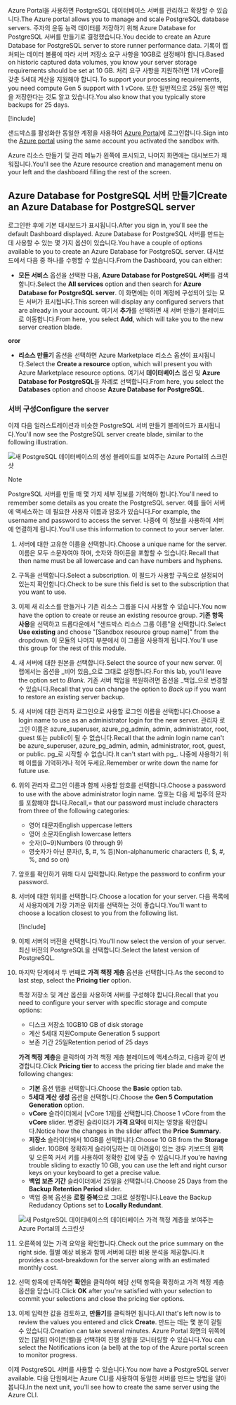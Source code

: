 <span data-ttu-id="e633e-101">Azure Portal을 사용하면 PostgreSQL 데이터베이스 서버를 관리하고 확장할 수 있습니다.</span><span class="sxs-lookup"><span data-stu-id="e633e-101">The Azure portal allows you to manage and scale PostgreSQL database servers.</span></span> <span data-ttu-id="e633e-102">주자의 운동 능력 데이터를 저장하기 위해 Azure Database for PostgreSQL 서버를 만들기로 결정했습니다.</span><span class="sxs-lookup"><span data-stu-id="e633e-102">You decide to create an Azure Database for PostgreSQL server to store runner performance data.</span></span> <span data-ttu-id="e633e-103">기록이 캡처되는 데이터 볼륨에 따라 서버 저장소 요구 사항을 10GB로 설정해야 합니다.</span><span class="sxs-lookup"><span data-stu-id="e633e-103">Based on historic captured data volumes, you know your server storage requirements should be set at 10 GB.</span></span> <span data-ttu-id="e633e-104">처리 요구 사항을 지원하려면 1개 vCore를 갖춘 5세대 계산을 지원해야 합니다.</span><span class="sxs-lookup"><span data-stu-id="e633e-104">To support your processing requirements, you need compute Gen 5 support with 1 vCore.</span></span> <span data-ttu-id="e633e-105">또한 일반적으로 25일 동안 백업을 저장한다는 것도 알고 있습니다.</span><span class="sxs-lookup"><span data-stu-id="e633e-105">You also know that you typically store backups for 25 days.</span></span>

[!include[](../../../includes/azure-sandbox-activate.md)]

<span data-ttu-id="e633e-106">샌드박스를 활성화한 동일한 계정을 사용하여 [Azure Portal](https://portal.azure.com/triplecrownlabs.onmicrosoft.com?azure-portal=true)에 로그인합니다.</span><span class="sxs-lookup"><span data-stu-id="e633e-106">Sign into the [Azure portal](https://portal.azure.com/triplecrownlabs.onmicrosoft.com?azure-portal=true) using the same account you activated the sandbox with.</span></span> 

<span data-ttu-id="e633e-107">Azure 리소스 만들기 및 관리 메뉴가 왼쪽에 표시되고, 나머지 화면에는 대시보드가 채워집니다.</span><span class="sxs-lookup"><span data-stu-id="e633e-107">You'll see the Azure resource creation and management menu on your left and the dashboard filling the rest of the screen.</span></span>

## <a name="create-an-azure-database-for-postgresql-server"></a><span data-ttu-id="e633e-108">Azure Database for PostgreSQL 서버 만들기</span><span class="sxs-lookup"><span data-stu-id="e633e-108">Create an Azure Database for PostgreSQL server</span></span>

<span data-ttu-id="e633e-109">로그인한 후에 기본 대시보드가 표시됩니다.</span><span class="sxs-lookup"><span data-stu-id="e633e-109">After you sign in, you'll see the default Dashboard displayed.</span></span> <span data-ttu-id="e633e-110">Azure Database for PostgreSQL 서버를 만드는 데 사용할 수 있는 몇 가지 옵션이 있습니다.</span><span class="sxs-lookup"><span data-stu-id="e633e-110">You have a couple of options available to you to create an Azure Database for PostgreSQL server.</span></span> <span data-ttu-id="e633e-111">대시보드에서 다음 중 하나를 수행할 수 있습니다.</span><span class="sxs-lookup"><span data-stu-id="e633e-111">From the Dashboard, you can either:</span></span>

- <span data-ttu-id="e633e-112">**모든 서비스** 옵션을 선택한 다음, **Azure Database for PostgreSQL 서버**를 검색합니다.</span><span class="sxs-lookup"><span data-stu-id="e633e-112">Select the **All services** option and then search for **Azure Database for PostgreSQL server**.</span></span> <span data-ttu-id="e633e-113">이 화면에는 이미 계정에 구성되어 있는 모든 서버가 표시됩니다.</span><span class="sxs-lookup"><span data-stu-id="e633e-113">This screen will display any configured servers that are already in your account.</span></span> <span data-ttu-id="e633e-114">여기서 **추가**를 선택하면 새 서버 만들기 블레이드로 이동합니다.</span><span class="sxs-lookup"><span data-stu-id="e633e-114">From here, you select **Add**, which will take you to the new server creation blade.</span></span>

<span data-ttu-id="e633e-115">**or**</span><span class="sxs-lookup"><span data-stu-id="e633e-115">**or**</span></span>

- <span data-ttu-id="e633e-116">**리소스 만들기** 옵션을 선택하면 Azure Marketplace 리소스 옵션이 표시됩니다.</span><span class="sxs-lookup"><span data-stu-id="e633e-116">Select the **Create a resource** option, which will present you with Azure Marketplace resource options.</span></span> <span data-ttu-id="e633e-117">여기서 **데이터베이스** 옵션 및 **Azure Database for PostgreSQL**을 차례로 선택합니다.</span><span class="sxs-lookup"><span data-stu-id="e633e-117">From here, you select the **Databases** option and choose **Azure Database for PostgreSQL**.</span></span>

### <a name="configure-the-server"></a><span data-ttu-id="e633e-118">서버 구성</span><span class="sxs-lookup"><span data-stu-id="e633e-118">Configure the server</span></span>

<span data-ttu-id="e633e-119">이제 다음 일러스트레이션과 비슷한 PostgreSQL 서버 만들기 블레이드가 표시됩니다.</span><span class="sxs-lookup"><span data-stu-id="e633e-119">You'll now see the PostgreSQL server create blade, similar to the following illustration.</span></span>

![새 PostgreSQL 데이터베이스의 생성 블레이드를 보여주는 Azure Portal의 스크린샷](../media/4-create-blade.png)

> [!NOTE]
> <span data-ttu-id="e633e-121">PostgreSQL 서버를 만들 때 몇 가지 세부 정보를 기억해야 합니다.</span><span class="sxs-lookup"><span data-stu-id="e633e-121">You'll need to remember some details as you create the PostgreSQL server.</span></span> <span data-ttu-id="e633e-122">예를 들어 서버에 액세스하는 데 필요한 사용자 이름과 암호가 있습니다.</span><span class="sxs-lookup"><span data-stu-id="e633e-122">For example, the username and password to access the server.</span></span> <span data-ttu-id="e633e-123">나중에 이 정보를 사용하여 서버에 연결하게 됩니다.</span><span class="sxs-lookup"><span data-stu-id="e633e-123">You'll use this information to connect to your server later.</span></span>

1. <span data-ttu-id="e633e-124">서버에 대한 고유한 이름을 선택합니다.</span><span class="sxs-lookup"><span data-stu-id="e633e-124">Choose a unique name for the server.</span></span> <span data-ttu-id="e633e-125">이름은 모두 소문자여야 하며, 숫자와 하이픈을 포함할 수 있습니다.</span><span class="sxs-lookup"><span data-stu-id="e633e-125">Recall that then name must be all lowercase and can have numbers and hyphens.</span></span>

1. <span data-ttu-id="e633e-126">구독을 선택합니다.</span><span class="sxs-lookup"><span data-stu-id="e633e-126">Select a subscription.</span></span> <span data-ttu-id="e633e-127">이 필드가 사용할 구독으로 설정되어 있는지 확인합니다.</span><span class="sxs-lookup"><span data-stu-id="e633e-127">Check to be sure this field is set to the subscription that you want to use.</span></span>

1. <span data-ttu-id="e633e-128">이제 새 리소스를 만들거나 기존 리소스 그룹을 다시 사용할 수 있습니다.</span><span class="sxs-lookup"><span data-stu-id="e633e-128">You now have the option to create or reuse an existing resource group.</span></span> <span data-ttu-id="e633e-129">**기존 항목 사용**을 선택하고 드롭다운에서 "<rgn>샌드박스 리소스 그룹 이름</rgn>"을 선택합니다.</span><span class="sxs-lookup"><span data-stu-id="e633e-129">Select **Use existing** and choose "<rgn>[Sandbox resource group name]</rgn>" from the dropdown.</span></span> <span data-ttu-id="e633e-130">이 모듈의 나머지 부분에서 이 그룹을 사용하게 됩니다.</span><span class="sxs-lookup"><span data-stu-id="e633e-130">You'll use this group for the rest of this module.</span></span>

1. <span data-ttu-id="e633e-131">새 서버에 대한 원본을 선택합니다.</span><span class="sxs-lookup"><span data-stu-id="e633e-131">Select the source of your new server.</span></span> <span data-ttu-id="e633e-132">이 랩에서는 옵션을 _비어 있음_으로 그대로 설정합니다.</span><span class="sxs-lookup"><span data-stu-id="e633e-132">For this lab, you'll leave the option set to _Blank_.</span></span> <span data-ttu-id="e633e-133">기존 서버 백업을 복원하려면 옵션을 _백업_으로 변경할 수 있습니다.</span><span class="sxs-lookup"><span data-stu-id="e633e-133">Recall that you can change the option to _Back up_ if you want to restore an existing server backup.</span></span>

1. <span data-ttu-id="e633e-134">새 서버에 대한 관리자 로그인으로 사용할 로그인 이름을 선택합니다.</span><span class="sxs-lookup"><span data-stu-id="e633e-134">Choose a login name to use as an administrator login for the new server.</span></span> <span data-ttu-id="e633e-135">관리자 로그인 이름은 azure_superuser, azure_pg_admin, admin, administrator, root, guest 또는 public이 될 수 없습니다.</span><span class="sxs-lookup"><span data-stu-id="e633e-135">Recall that the admin login name can't be azure_superuser, azure_pg_admin, admin, administrator, root, guest, or public.</span></span> <span data-ttu-id="e633e-136">pg_로 시작할 수 없습니다.</span><span class="sxs-lookup"><span data-stu-id="e633e-136">It can't start with pg_.</span></span> <span data-ttu-id="e633e-137">나중에 사용하기 위해 이름을 기억하거나 적어 두세요.</span><span class="sxs-lookup"><span data-stu-id="e633e-137">Remember or write down the name for future use.</span></span>

1. <span data-ttu-id="e633e-138">위의 관리자 로그인 이름과 함께 사용할 암호를 선택합니다.</span><span class="sxs-lookup"><span data-stu-id="e633e-138">Choose a password to use with the above administrator login name.</span></span> <span data-ttu-id="e633e-139">암호는 다음 세 범주의 문자를 포함해야 합니다.</span><span class="sxs-lookup"><span data-stu-id="e633e-139">Recall,= that our password must include characters from three of the following categories:</span></span>
   - <span data-ttu-id="e633e-140">영어 대문자</span><span class="sxs-lookup"><span data-stu-id="e633e-140">English uppercase letters</span></span>
   - <span data-ttu-id="e633e-141">영어 소문자</span><span class="sxs-lookup"><span data-stu-id="e633e-141">English lowercase letters</span></span>
   - <span data-ttu-id="e633e-142">숫자(0~9)</span><span class="sxs-lookup"><span data-stu-id="e633e-142">Numbers (0 through 9)</span></span>
   - <span data-ttu-id="e633e-143">영숫자가 아닌 문자(!, $, #, % 등)</span><span class="sxs-lookup"><span data-stu-id="e633e-143">Non-alphanumeric characters (!, $, #, %, and so on)</span></span>

1. <span data-ttu-id="e633e-144">암호를 확인하기 위해 다시 입력합니다.</span><span class="sxs-lookup"><span data-stu-id="e633e-144">Retype the password to confirm your password.</span></span>

1. <span data-ttu-id="e633e-145">서버에 대한 위치를 선택합니다.</span><span class="sxs-lookup"><span data-stu-id="e633e-145">Choose a location for your server.</span></span> <span data-ttu-id="e633e-146">다음 목록에서 사용자에게 가장 가까운 위치를 선택하는 것이 좋습니다.</span><span class="sxs-lookup"><span data-stu-id="e633e-146">You'll want to choose a location closest to you from the following list.</span></span>

    [!include[](../../../includes/azure-sandbox-regions-first-mention-note-friendly.md)]


1. <span data-ttu-id="e633e-147">이제 서버의 버전을 선택합니다.</span><span class="sxs-lookup"><span data-stu-id="e633e-147">You'll now select the version of your server.</span></span> <span data-ttu-id="e633e-148">최신 버전의 PostgreSQL을 선택합니다.</span><span class="sxs-lookup"><span data-stu-id="e633e-148">Select the latest version of PostgreSQL.</span></span>

1. <span data-ttu-id="e633e-149">마지막 단계에서 두 번째로 **가격 책정 계층** 옵션을 선택합니다.</span><span class="sxs-lookup"><span data-stu-id="e633e-149">As the second to last step, select the **Pricing tier** option.</span></span>

    <span data-ttu-id="e633e-150">특정 저장소 및 계산 옵션을 사용하여 서버를 구성해야 합니다.</span><span class="sxs-lookup"><span data-stu-id="e633e-150">Recall that you need to configure your server with specific storage and compute options:</span></span>

    - <span data-ttu-id="e633e-151">디스크 저장소 10GB</span><span class="sxs-lookup"><span data-stu-id="e633e-151">10 GB of disk storage</span></span>
    - <span data-ttu-id="e633e-152">계산 5세대 지원</span><span class="sxs-lookup"><span data-stu-id="e633e-152">Compute Generation 5 support</span></span>
    - <span data-ttu-id="e633e-153">보존 기간 25일</span><span class="sxs-lookup"><span data-stu-id="e633e-153">Retention period of 25 days</span></span>

    <span data-ttu-id="e633e-154">**가격 책정 계층**을 클릭하여 가격 책정 계층 블레이드에 액세스하고, 다음과 같이 변경합니다.</span><span class="sxs-lookup"><span data-stu-id="e633e-154">Click **Pricing tier** to access the pricing tier blade and make the following changes:</span></span>

    - <span data-ttu-id="e633e-155">**기본** 옵션 탭을 선택합니다.</span><span class="sxs-lookup"><span data-stu-id="e633e-155">Choose the **Basic** option tab.</span></span>
    - <span data-ttu-id="e633e-156">**5세대 계산 생성** 옵션을 선택합니다.</span><span class="sxs-lookup"><span data-stu-id="e633e-156">Choose the **Gen 5 Computation Generation** option.</span></span>
    - <span data-ttu-id="e633e-157">**vCore** 슬라이더에서 [vCore 1개]를 선택합니다.</span><span class="sxs-lookup"><span data-stu-id="e633e-157">Choose 1 vCore from the **vCore** slider.</span></span> <span data-ttu-id="e633e-158">변경된 슬라이더가 **가격 요약**에 미치는 영향을 확인합니다.</span><span class="sxs-lookup"><span data-stu-id="e633e-158">Notice how the changes in the slider affect the **Price Summary**.</span></span>
    - <span data-ttu-id="e633e-159">**저장소** 슬라이더에서 10GB를 선택합니다.</span><span class="sxs-lookup"><span data-stu-id="e633e-159">Choose 10 GB from the **Storage** slider.</span></span> <span data-ttu-id="e633e-160">10GB에 정확하게 슬라이딩하는 데 어려움이 있는 경우 키보드의 왼쪽 및 오른쪽 커서 키를 사용하여 정확한 값에 맞출 수 있습니다.</span><span class="sxs-lookup"><span data-stu-id="e633e-160">If you're having trouble sliding to exactly 10 GB, you can use the left and right cursor keys on your keyboard to get a precise value.</span></span>
    - <span data-ttu-id="e633e-161">**백업 보존 기간** 슬라이더에서 25일을 선택합니다.</span><span class="sxs-lookup"><span data-stu-id="e633e-161">Choose 25 Days from the **Backup Retention Period** slider.</span></span>
    - <span data-ttu-id="e633e-162">백업 중복 옵션을 **로컬 중복**으로 그대로 설정합니다.</span><span class="sxs-lookup"><span data-stu-id="e633e-162">Leave the Backup Redudancy Options set to **Locally Redundant**.</span></span>

    ![새 PostgreSQL 데이터베이스의 데이터베이스 가격 책정 계층을 보여주는 Azure Portal의 스크린샷](../media/4-azure-db-pricing-tier.png)

1. <span data-ttu-id="e633e-164">오른쪽에 있는 가격 요약을 확인합니다.</span><span class="sxs-lookup"><span data-stu-id="e633e-164">Check out the price summary on the right side.</span></span> <span data-ttu-id="e633e-165">월별 예상 비용과 함께 서버에 대한 비용 분석을 제공합니다.</span><span class="sxs-lookup"><span data-stu-id="e633e-165">It provides a cost-breakdown for the server along with an estimated monthly cost.</span></span>

1. <span data-ttu-id="e633e-166">선택 항목에 만족하면 **확인**을 클릭하여 해당 선택 항목을 확정하고 가격 책정 계층 옵션을 닫습니다.</span><span class="sxs-lookup"><span data-stu-id="e633e-166">Click **OK** after you're satisfied with your selection to commit your selections and close the pricing tier options.</span></span>

1. <span data-ttu-id="e633e-167">이제 입력한 값을 검토하고, **만들기**를 클릭하면 됩니다.</span><span class="sxs-lookup"><span data-stu-id="e633e-167">All that's left now is to review the values you entered and click **Create**.</span></span> <span data-ttu-id="e633e-168">만드는 데는 몇 분이 걸릴 수 있습니다.</span><span class="sxs-lookup"><span data-stu-id="e633e-168">Creation can take several minutes.</span></span> <span data-ttu-id="e633e-169">Azure Portal 화면의 위쪽에 있는 [알림] 아이콘(벨)을 선택하여 진행 상황을 모니터링할 수 있습니다.</span><span class="sxs-lookup"><span data-stu-id="e633e-169">You can select the Notifications icon (a bell) at the top of the Azure portal screen to monitor progress.</span></span>

<span data-ttu-id="e633e-170">이제 PostgreSQL 서버를 사용할 수 있습니다.</span><span class="sxs-lookup"><span data-stu-id="e633e-170">You now have a PostgreSQL server available.</span></span> <span data-ttu-id="e633e-171">다음 단원에서는 Azure CLI를 사용하여 동일한 서버를 만드는 방법을 알아봅니다.</span><span class="sxs-lookup"><span data-stu-id="e633e-171">In the next unit, you'll see how to create the same server using the Azure CLI.</span></span>
